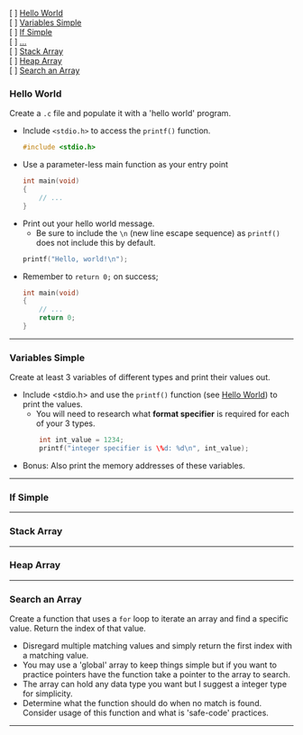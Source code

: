 
[ ] [Hello World](#hello-world)     
[ ] [Variables Simple](#variables-simple)   
[ ] [If Simple](#if-simple)     
[ ] [...]()   
[ ] [Stack Array](#stack-array)   
[ ] [Heap Array](#heap-array)   
[ ] [Search an Array](#search-an-array)   

### Hello World
Create a `.c` file and populate it with a 'hello world' program.
- Include `<stdio.h>` to access the `printf()` function.
    ```c
    #include <stdio.h>
    ```
- Use a parameter-less main function as your entry point
    ```c
    int main(void)
    {
        // ...
    }
    ```
- Print out your hello world message.
    - Be sure to include the `\n` (new line escape sequence) as `printf()` does not include this by default.
    ```c
    printf("Hello, world!\n");
    ```
- Remember to `return 0;` on success;
    ```c
    int main(void)
    {
        // ...
        return 0;
    }
    ```
---
### Variables Simple
Create at least 3 variables of different types and print their values out.
- Include <stdio.h> and use the `printf()` function (see [Hello World](#hello-world)) to print the values.
    - You will need to research what **format specifier** is required for each of your 3 types.
    ```c
        int int_value = 1234;
        printf("integer specifier is \%d: %d\n", int_value);
    ```
- Bonus: Also print the memory addresses of these variables.
---
### If Simple


---
### Stack Array

---
### Heap Array

---
### Search an Array
Create a function that uses a `for` loop to iterate an array and find a specific value. Return the index of that value.
- Disregard multiple matching values and simply return the first index with a matching value.
- You may use a 'global' array to keep things simple but if you want to practice pointers have the function take a pointer to the array to search.
- The array can hold any data type you want but I suggest a integer type for simplicity.
- Determine what the function should do when no match is found. Consider usage of this function and what is 'safe-code' practices.
---